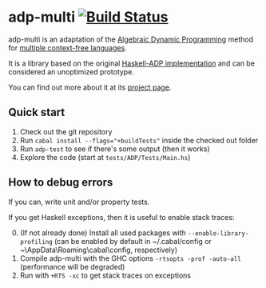 adp-multi [![Build Status](https://secure.travis-ci.org/neothemachine/adp-multi.png?branch=master)](http://travis-ci.org/neothemachine/adp-multi)
==========

adp-multi is an adaptation of the [Algebraic Dynamic Programming](http://bibiserv.techfak.uni-bielefeld.de/adp/)
method for [multiple context-free languages](http://adp-multi.ruhoh.com/mcfl).

It is a library based on the original [Haskell-ADP implementation](https://bitbucket.org/gsauthof/adpcombinators)
and can be considered an unoptimized prototype.

You can find out more about it at its [project page](http://adp-multi.ruhoh.com).

Quick start
-----------

1. Check out the git repository
2. Run `cabal install --flags="+buildTests"` inside the checked out folder
3. Run `adp-test` to see if there's some output (then it works)
4. Explore the code (start at `tests/ADP/Tests/Main.hs`)

How to debug errors
-------------------

If you can, write unit and/or property tests.

If you get Haskell exceptions, then it is useful to enable stack traces:

0. (If not already done) Install all used packages with `--enable-library-profiling`
   (can be enabled by default in ~/.cabal/config or ~\AppData\Roaming\cabal\config, respectively)
1. Compile adp-multi with the GHC options `-rtsopts -prof -auto-all` (performance will be degraded)
2. Run with `+RTS -xc` to get stack traces on exceptions